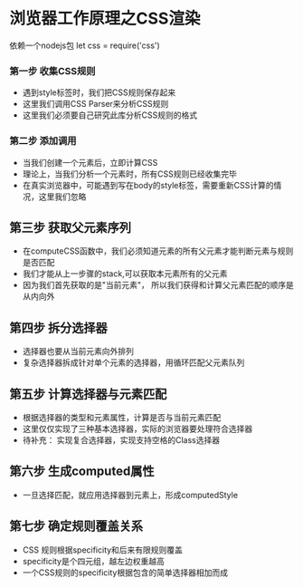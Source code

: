# 浏览器工作原理之CSS渲染
依赖一个nodejs包 let css = require('css')
### 第一步  收集CSS规则
- 遇到style标签时，我们把CSS规则保存起来
- 这里我们调用CSS Parser来分析CSS规则
- 这里我们必须要自己研究此库分析CSS规则的格式



### 第二步 添加调用
- 当我们创建一个元素后，立即计算CSS
- 理论上，当我们分析一个元素时，所有CSS规则已经收集完毕
- 在真实浏览器中，可能遇到写在body的style标签，需要重新CSS计算的情况，这里我们忽略

## 第三步 获取父元素序列
- 在computeCSS函数中，我们必须知道元素的所有父元素才能判断元素与规则是否匹配
- 我们才能从上一步骤的stack,可以获取本元素所有的父元素
- 因为我们首先获取的是"当前元素"， 所以我们获得和计算父元素匹配的顺序是从内向外


## 第四步 拆分选择器

- 选择器也要从当前元素向外排列
- 复杂选择器拆成针对单个元素的选择器，用循环匹配父元素队列


## 第五步 计算选择器与元素匹配
- 根据选择器的类型和元素属性，计算是否与当前元素匹配
- 这里仅仅实现了三种基本选择器，实际的浏览器要处理符合选择器
- 待补充： 实现复合选择器，实现支持空格的Class选择器

## 第六步 生成computed属性
- 一旦选择匹配，就应用选择器到元素上，形成computedStyle

## 第七步 确定规则覆盖关系
- CSS 规则根据specificity和后来有限规则覆盖
- specificity是个四元组，越左边权重越高
- 一个CSS规则的specificity根据包含的简单选择器相加而成



